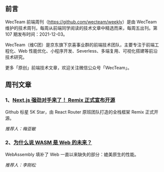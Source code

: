 ## 前言

WecTeam 前端周刊（<https://github.com/wecteam/weekly>）是由 WecTeam 维护的技术周刊，每周从前端同学阅读的技术文章中精选而来，每周五出刊。第 107 期发布时间：2021-12-03。

WecTeam（维C团）是京东旗下京喜事业群的前端技术团队，主要专注于前端工程化、Web 性能优化、小程序开发、Severless、多端复用、可视化搭建等前沿技术研究。

更多「原创」前端技术文章，欢迎关注微信公众号「WecTeam」。

## 周刊文章

### 1、[Next.js 强劲对手来了！ Remix 正式宣布开源](https://mp.weixin.qq.com/s/_LHjkkupb-ZMLEI5RhANvg)

Github 标星 5K Star，由 React Router 原班团队打造的全栈框架 Remix 正式开源。

*推荐人：梅亚敏*

### 2、[为什么说 WASM 是 Web 的未来？](https://mp.weixin.qq.com/s/IOZL2W3kZWbjPJTAdV4gzg)

WebAssembly 填补了 Web 一直以来缺失的部分：媲美原生的性能。

*推荐人：李刚松*

